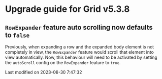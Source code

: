 # Upgrade guide for Grid v5.3.8

## `RowExpander` feature auto scrolling now defaults to `false`

Previously, when expanding a row and the expanded body element is not completely in view, the `RowExpander` feature
would scroll that element into view automatically. Now, this behaviour will need to be activated by setting the 
`autoScroll` config on the `RowExpander` feature to `true`. 


<p class="last-modified">Last modified on 2023-08-30 7:47:32</p>